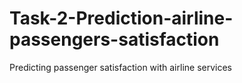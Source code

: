 # Task-2-Prediction-airline-passengers-satisfaction
Predicting passenger satisfaction with airline services
